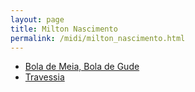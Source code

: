 ```yaml
---
layout: page
title: Milton Nascimento
permalink: /midi/milton_nascimento.html
---
```


* [Bola de Meia, Bola de Gude](https://124700.selcdn.ru/srv.victor3d.com.br/midi/bola.mid)
* [Travessia](https://124700.selcdn.ru/srv.victor3d.com.br/midi/traves.mid)